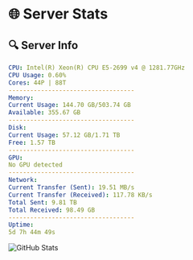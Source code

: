 # 🌐 Server Stats
## 🔍 Server Info
```yaml
CPU: Intel(R) Xeon(R) CPU E5-2699 v4 @ 1281.77GHz
CPU Usage: 0.60%
Cores: 44P | 88T
-----------------------------------
Memory:
Current Usage: 144.70 GB/503.74 GB
Available: 355.67 GB
-----------------------------------
Disk:
Current Usage: 57.12 GB/1.71 TB
Free: 1.57 TB
-----------------------------------
GPU:
No GPU detected
-----------------------------------
Network:
Current Transfer (Sent): 19.51 MB/s
Current Transfer (Received): 117.78 KB/s
Total Sent: 9.81 TB
Total Received: 98.49 GB
-----------------------------------
Uptime:
5d 7h 44m 49s
```
![GitHub Stats](https://img.shields.io/badge/Updated-2025-03-13_05:07:38-blue)